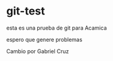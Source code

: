 # git-test
esta es una prueba de git para Acamica

espero que genere problemas

Cambio por Gabriel Cruz
